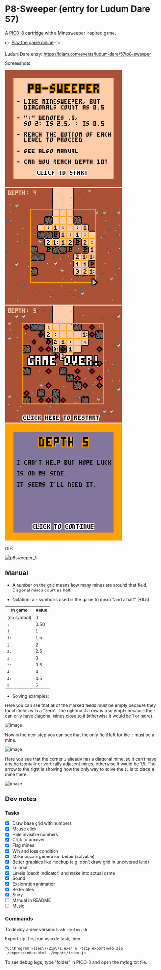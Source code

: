 # P8-Sweeper (entry for Ludum Dare 57)

A [PICO-8](https://www.lexaloffle.com/pico-8.php) cartridge with a Minesweeper inspired game.

👉 [Play the game online](https://zommerfelds.github.io/ldjam57-p8sweeper/) 👈

Ludum Dare entry: https://ldjam.com/events/ludum-dare/57/p8-sweeper

Screenshots:

![](doc/p8sweeper_3.png)
![](doc/p8sweeper_1.png)
![](doc/p8sweeper_2.png)
![](doc/p8sweeper_4.png)

GIF:

![p8sweeper_6](https://github.com/user-attachments/assets/651404b1-1782-4b37-b72c-70b1ee1fd732)

## Manual

* A number on the grid means how many mines are around that field. Diagonal mines count as half.

* Notation: a `:` symbol is used in the game to mean "and a half" (+0.5)

| In game | Value |
| -------- | ------- |
|  (no symbol) | 0 |
| `:` | 0.50 |
| `1` | 1 |
| `1:` | 1.5 |
| `2` | 2 |
| `2:` | 2.5 |
| `3` | 3 |
| `3:` | 3.5 |
| `4` | 4 |
| `4:` | 4.5 |
| `5` | 5 |

* Solving examples:

Here you can see that all of the marked fields must be empty because they touch fields with a "zero". The rightmost arrow is also empty because the `:` can only have diagonal mines close to it (otherwise it would be 1 or more).

![image](https://github.com/user-attachments/assets/c4785333-4306-4c67-bda5-310de50f2751)

Now in the next step you can see that the only field left for the `:` must be a mine.

![image](https://github.com/user-attachments/assets/e7109731-17fb-46f9-a317-fc0c4ee6d645)

Here you see that the corner `1` already has a diagonal mine, so it can't have any horizontally or vertically adjacent mines, otherwise it would be 1.5. The arrow to the right is showing how the only way to solve the `1:` is to place a mine there.

![image](https://github.com/user-attachments/assets/e183e93a-3c55-4bad-82b8-ed24642b560e)

## Dev notes

### Tasks

- [x] Draw base grid with numbers
- [x] Mouse click
- [x] Hide invisible numbers
- [x] Click to uncover
- [x] Flag mines
- [x] Win and lose condition
- [x] Make puzzle generation better (solvable)
- [x] Better graphics like mockup (e.g. don't draw grid in uncovered land)
- [x] Tutorial
- [x] Levels (depth indicator) and make into actual game
- [x] Sound
- [x] Exploration animation
- [x] Better tiles
- [x] Story
- [ ] Manual in README
- [ ] Music

### Commands

To deploy a new version: `bash deploy.sh`

Export zip: first run vscode task, then:

```
"C:\Program Files\7-Zip\7z.exe" a -tzip export/web.zip ./export/index.html ./export/index.js
```

To see debug logs, type "folder" in PICO-8 and open the mylog.txt file.
